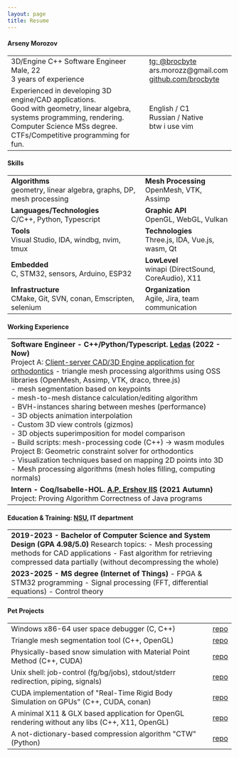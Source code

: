 ```yaml
---
layout: page
title: Resume
---
```


#### Arseny Morozov
<table style="width:100%;">
<tr>
	<td>3D/Engine C++ Software Engineer<br>Male, 22<br>3 years of experience</td>
	<td><a href="https://t.me/brocbyte">tg: @brocbyte</a><br>ars.morozz@gmail.com<br><a href="https://github.com/brocbyte">github.com/brocbyte</a></td>
</tr>
<tr>
	<td>Experienced in developing 3D engine/CAD applications.<br>Good with geometry, linear algebra, systems programming, rendering.<br>Computer Science MSs degree. CTFs/Competitive programming for fun.</td>
	<td>English / C1<br>Russian / Native<br>btw i use vim</td>
</tr>
</table>

#### Skills
<table style="width:100%;">
<tr>
	<td><strong>Algorithms</strong><br>geometry, linear algebra, graphs, DP, mesh processing</td>
	<td><strong>Mesh Processing</strong><br>OpenMesh, VTK, Assimp</td>
</tr>
<tr>
	<td><strong>Languages/Technologies</strong><br>C/C++, Python, Typescript</td>
	<td><strong>Graphic API</strong><br>OpenGL, WebGL, Vulkan</td>
</tr>
<tr>
	<td><strong>Tools</strong><br>Visual Studio, IDA, windbg, nvim, tmux</td>
	<td><strong>Technologies</strong><br>Three.js, IDA, Vue.js, wasm, Qt</td>
</tr>
<tr>
	<td><strong>Embedded</strong><br>C, STM32, sensors, Arduino, ESP32</td>
	<td><strong>LowLevel</strong><br>winapi (DirectSound, CoreAudio), X11</td>
</tr>
<tr>
	<td><strong>Infrastructure</strong><br>CMake, Git, SVN, conan, Emscripten, selenium</td>
	<td><strong>Organization</strong><br>Agile, Jira, team communication</td>
</tr>
</table>

#### Working Experience
<table>
<tr><td><strong>Software Engineer - C++/Python/Typescript. <a href="https://ledas.com/">Ledas</a> (2022 - Now)</strong><br>
Project A: <a href="https://ledas.com/en/expertise/3d-medical-software/">Client-server CAD/3D Engine application for orthodontics</a>
- triangle mesh processing algorithms using OSS libraries (OpenMesh, Assimp, VTK, draco, three.js)<br>
- mesh segmentation based on keypoints<br>
- mesh-to-mesh distance calculation/editing algorithm<br>
- BVH-instances sharing between meshes (performance)<br>
- 3D objects animation interpolation<br>
- Custom 3D view controls (gizmos)<br>
- 3D objects superimposition for model comparison<br>
- Build scripts: mesh-processing code (C++) -> wasm modules<br>
Project B: Geometric constraint solver for orthodontics<br>
- Visualization techniques based on mapping 2D points into 3D<br>
- Mesh processing algorithms (mesh holes filling, computing normals)
</td></tr>
<tr><td><strong>Intern - Coq/Isabelle-HOL. <a href="https://www.iis.nsk.su/en">A.P. Ershov IIS</a> (2021 Autumn)</strong><br>
Project: Proving Algorithm Correctness of Java programs
</td></tr>
</table>

#### Education & Training: [NSU](https://english.nsu.ru/), IT department
<table>
<tr><td><strong>2019-2023 -  Bachelor of Computer Science and System Design (GPA 4.98/5.0)</strong>
Research topics:
- Mesh processing methods for CAD applications
- Fast algorithm for retrieving compressed data partially (without decompressing the whole)
</td></tr>
<tr><td><strong>2023-2025 - MS degree (Internet of Things)</strong>
- FPGA & STM32 programming
- Signal processing (FFT, differential equations)
- Control theory
</td></tr>
</table>

#### Pet Projects
<table>
<tr><td>Windows x86-64 user space debugger (C, C++)</td><td><a href="https://github.com/brocbyte/oxidbg">repo</a></td></tr>
<tr><td>Triangle mesh segmentation tool (C++, OpenGL)</td><td><a href="https://github.com/brocbyte/brocseg">repo</a></td></tr>
<tr><td>Physically-based snow simulation with Material Point Method (C++, CUDA)</td><td><a href="https://github.com/brocbyte/realtime-deformations">repo</a></td></tr>
<tr><td>Unix shell: job-control (fg/bg/jobs), stdout/stderr redirection, piping, signals)</td><td><a href="https://github.com/brocbyte/gemsh">repo</a></td></tr>
<tr><td>CUDA implementation of "Real-Time Rigid Body Simulation on GPUs" (C++, CUDA, conan)</td><td><a href="https://github.com/brocbyte/cuball">repo</a></td></tr>
<tr><td>A minimal X11 & GLX based application for OpenGL rendering without any libs (C++, X11, OpenGL)</td><td><a href="https://github.com/brocbyte/octo">repo</a></td></tr>
<tr><td>A not-dictionary-based compression algorithm "CTW" (Python)</td><td><a href="https://github.com/brocbyte/ctw">repo</a></td></tr>
</table>

